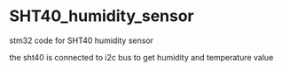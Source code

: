 # SHT40_humidity_sensor
 stm32 code for SHT40 humidity sensor


 the sht40 is connected to i2c bus to get humidity and temperature value
